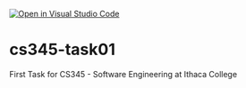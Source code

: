 [![Open in Visual Studio Code](https://classroom.github.com/assets/open-in-vscode-c66648af7eb3fe8bc4f294546bfd86ef473780cde1dea487d3c4ff354943c9ae.svg)](https://classroom.github.com/online_ide?assignment_repo_id=9686828&assignment_repo_type=AssignmentRepo)
# cs345-task01
First Task for CS345 - Software Engineering at Ithaca College
